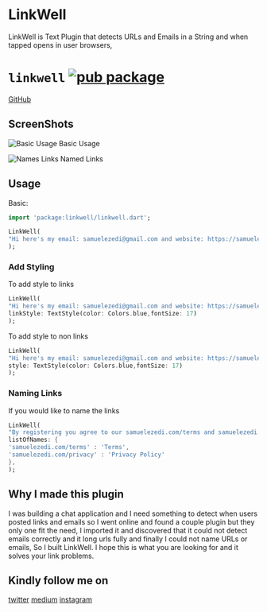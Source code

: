 # LinkWell

LinkWell is Text Plugin that detects URLs and Emails in a String and when tapped opens in user browsers,

# `linkwell` [![pub package](https://img.shields.io/badge/pub-0.1.2-brightgreen)](https://pub.dartlang.org/packages/linkwell)

[GitHub](https://github.com/samuelezedi/linkwell)

## ScreenShots

![Basic Usage](https://raw.githubusercontent.com/samuelezedi/linkwell/master/example/assets/images/sc2.jpeg)
Basic Usage

![Names Links](https://raw.githubusercontent.com/samuelezedi/linkwell/example/master/assets/images/sc.jpeg)
Named Links

## Usage

Basic:

```dart
import 'package:linkwell/linkwell.dart';

LinkWell(
"Hi here's my email: samuelezedi@gmail.com and website: https://samuelezed.com"
);
```

### Add Styling

To add style to links

```dart
LinkWell(
"Hi here's my email: samuelezedi@gmail.com and website: https://samuelezed.com",
linkStyle: TextStyle(color: Colors.blue,fontSize: 17)
);
```

To add style to non links

```dart
LinkWell(
"Hi here's my email: samuelezedi@gmail.com and website: https://samuelezed.com",
style: TextStyle(color: Colors.blue,fontSize: 17)
);
```

### Naming Links

If you would like to name the links

```dart
LinkWell(
"By registering you agree to our samuelezedi.com/terms and samuelezedi.com/privacy",
listOfNames: {
'samuelezedi.com/terms' : 'Terms',
'samuelezedi.com/privacy' : 'Privacy Policy'
},
);
```

## Why I made this plugin

I was building a chat application and I need something to detect when users posted links and emails
so I went online and found a couple plugin but they only one fit the need, I imported it and discovered
that it could not detect emails correctly and it long urls fully and finally I could not name URLs or emails, So I built LinkWell.
I hope this is what you are looking for and it solves your link problems.

## Kindly follow me on
[twitter](https://twitter.com/samuelezedi)
[medium](https://medium.com/@samuelezedi)
[instagram](https://instagram.com/samuelezedi)

